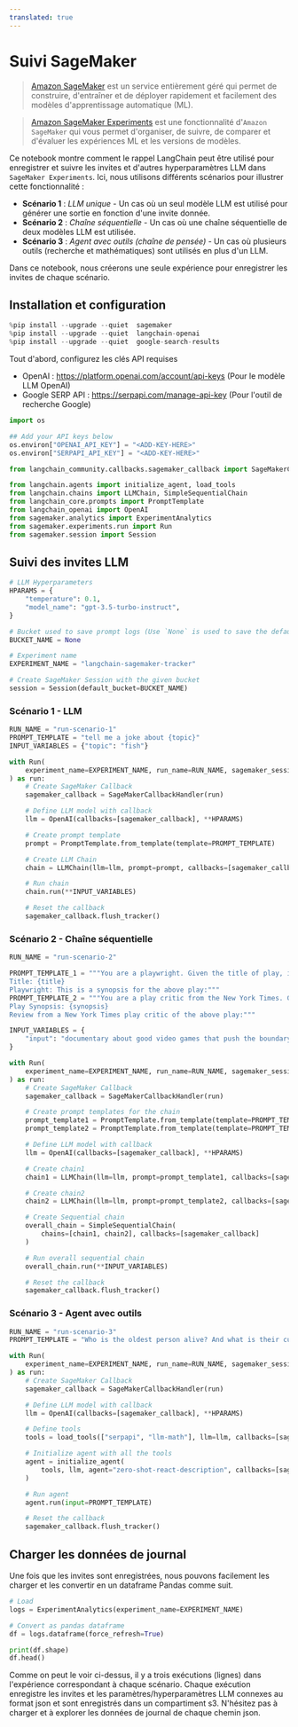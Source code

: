 ```yaml
---
translated: true
---
```


# Suivi SageMaker

>[Amazon SageMaker](https://aws.amazon.com/sagemaker/) est un service entièrement géré qui permet de construire, d'entraîner et de déployer rapidement et facilement des modèles d'apprentissage automatique (ML).

>[Amazon SageMaker Experiments](https://docs.aws.amazon.com/sagemaker/latest/dg/experiments.html) est une fonctionnalité d'`Amazon SageMaker` qui vous permet d'organiser, de suivre, de comparer et d'évaluer les expériences ML et les versions de modèles.

Ce notebook montre comment le rappel LangChain peut être utilisé pour enregistrer et suivre les invites et d'autres hyperparamètres LLM dans `SageMaker Experiments`. Ici, nous utilisons différents scénarios pour illustrer cette fonctionnalité :

* **Scénario 1** : *LLM unique* - Un cas où un seul modèle LLM est utilisé pour générer une sortie en fonction d'une invite donnée.
* **Scénario 2** : *Chaîne séquentielle* - Un cas où une chaîne séquentielle de deux modèles LLM est utilisée.
* **Scénario 3** : *Agent avec outils (chaîne de pensée)* - Un cas où plusieurs outils (recherche et mathématiques) sont utilisés en plus d'un LLM.

Dans ce notebook, nous créerons une seule expérience pour enregistrer les invites de chaque scénario.

## Installation et configuration

```python
%pip install --upgrade --quiet  sagemaker
%pip install --upgrade --quiet  langchain-openai
%pip install --upgrade --quiet  google-search-results
```

Tout d'abord, configurez les clés API requises

* OpenAI : https://platform.openai.com/account/api-keys (Pour le modèle LLM OpenAI)
* Google SERP API : https://serpapi.com/manage-api-key (Pour l'outil de recherche Google)

```python
import os

## Add your API keys below
os.environ["OPENAI_API_KEY"] = "<ADD-KEY-HERE>"
os.environ["SERPAPI_API_KEY"] = "<ADD-KEY-HERE>"
```

```python
from langchain_community.callbacks.sagemaker_callback import SageMakerCallbackHandler
```

```python
from langchain.agents import initialize_agent, load_tools
from langchain.chains import LLMChain, SimpleSequentialChain
from langchain_core.prompts import PromptTemplate
from langchain_openai import OpenAI
from sagemaker.analytics import ExperimentAnalytics
from sagemaker.experiments.run import Run
from sagemaker.session import Session
```

## Suivi des invites LLM

```python
# LLM Hyperparameters
HPARAMS = {
    "temperature": 0.1,
    "model_name": "gpt-3.5-turbo-instruct",
}

# Bucket used to save prompt logs (Use `None` is used to save the default bucket or otherwise change it)
BUCKET_NAME = None

# Experiment name
EXPERIMENT_NAME = "langchain-sagemaker-tracker"

# Create SageMaker Session with the given bucket
session = Session(default_bucket=BUCKET_NAME)
```

### Scénario 1 - LLM

```python
RUN_NAME = "run-scenario-1"
PROMPT_TEMPLATE = "tell me a joke about {topic}"
INPUT_VARIABLES = {"topic": "fish"}
```

```python
with Run(
    experiment_name=EXPERIMENT_NAME, run_name=RUN_NAME, sagemaker_session=session
) as run:
    # Create SageMaker Callback
    sagemaker_callback = SageMakerCallbackHandler(run)

    # Define LLM model with callback
    llm = OpenAI(callbacks=[sagemaker_callback], **HPARAMS)

    # Create prompt template
    prompt = PromptTemplate.from_template(template=PROMPT_TEMPLATE)

    # Create LLM Chain
    chain = LLMChain(llm=llm, prompt=prompt, callbacks=[sagemaker_callback])

    # Run chain
    chain.run(**INPUT_VARIABLES)

    # Reset the callback
    sagemaker_callback.flush_tracker()
```

### Scénario 2 - Chaîne séquentielle

```python
RUN_NAME = "run-scenario-2"

PROMPT_TEMPLATE_1 = """You are a playwright. Given the title of play, it is your job to write a synopsis for that title.
Title: {title}
Playwright: This is a synopsis for the above play:"""
PROMPT_TEMPLATE_2 = """You are a play critic from the New York Times. Given the synopsis of play, it is your job to write a review for that play.
Play Synopsis: {synopsis}
Review from a New York Times play critic of the above play:"""

INPUT_VARIABLES = {
    "input": "documentary about good video games that push the boundary of game design"
}
```

```python
with Run(
    experiment_name=EXPERIMENT_NAME, run_name=RUN_NAME, sagemaker_session=session
) as run:
    # Create SageMaker Callback
    sagemaker_callback = SageMakerCallbackHandler(run)

    # Create prompt templates for the chain
    prompt_template1 = PromptTemplate.from_template(template=PROMPT_TEMPLATE_1)
    prompt_template2 = PromptTemplate.from_template(template=PROMPT_TEMPLATE_2)

    # Define LLM model with callback
    llm = OpenAI(callbacks=[sagemaker_callback], **HPARAMS)

    # Create chain1
    chain1 = LLMChain(llm=llm, prompt=prompt_template1, callbacks=[sagemaker_callback])

    # Create chain2
    chain2 = LLMChain(llm=llm, prompt=prompt_template2, callbacks=[sagemaker_callback])

    # Create Sequential chain
    overall_chain = SimpleSequentialChain(
        chains=[chain1, chain2], callbacks=[sagemaker_callback]
    )

    # Run overall sequential chain
    overall_chain.run(**INPUT_VARIABLES)

    # Reset the callback
    sagemaker_callback.flush_tracker()
```

### Scénario 3 - Agent avec outils

```python
RUN_NAME = "run-scenario-3"
PROMPT_TEMPLATE = "Who is the oldest person alive? And what is their current age raised to the power of 1.51?"
```

```python
with Run(
    experiment_name=EXPERIMENT_NAME, run_name=RUN_NAME, sagemaker_session=session
) as run:
    # Create SageMaker Callback
    sagemaker_callback = SageMakerCallbackHandler(run)

    # Define LLM model with callback
    llm = OpenAI(callbacks=[sagemaker_callback], **HPARAMS)

    # Define tools
    tools = load_tools(["serpapi", "llm-math"], llm=llm, callbacks=[sagemaker_callback])

    # Initialize agent with all the tools
    agent = initialize_agent(
        tools, llm, agent="zero-shot-react-description", callbacks=[sagemaker_callback]
    )

    # Run agent
    agent.run(input=PROMPT_TEMPLATE)

    # Reset the callback
    sagemaker_callback.flush_tracker()
```

## Charger les données de journal

Une fois que les invites sont enregistrées, nous pouvons facilement les charger et les convertir en un dataframe Pandas comme suit.

```python
# Load
logs = ExperimentAnalytics(experiment_name=EXPERIMENT_NAME)

# Convert as pandas dataframe
df = logs.dataframe(force_refresh=True)

print(df.shape)
df.head()
```

Comme on peut le voir ci-dessus, il y a trois exécutions (lignes) dans l'expérience correspondant à chaque scénario. Chaque exécution enregistre les invites et les paramètres/hyperparamètres LLM connexes au format json et sont enregistrés dans un compartiment s3. N'hésitez pas à charger et à explorer les données de journal de chaque chemin json.
